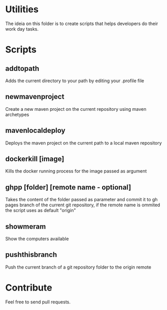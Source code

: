 # Utilities

The ideia on this folder is to create scripts that helps developers do their work day tasks.

# Scripts

## addtopath

Adds the current directory to your path by editing your .profile file

## newmavenproject

Create a new maven project on the current repository using maven archetypes

## mavenlocaldeploy

Deploys the maven project on the current path to a local maven repository

## dockerkill [image]

Kills the docker running process for the image passed as argument

## ghpp [folder] [remote name - optional]

Takes the content of the folder passed as parameter and commit it to gh pages branch of the current git repository, if the remote name is ommited the script uses as default "origin"

## showmeram

Show the computers available

## pushthisbranch

Push the current branch of a git repository folder to the origin remote

# Contribute

Feel free to send pull requests.
